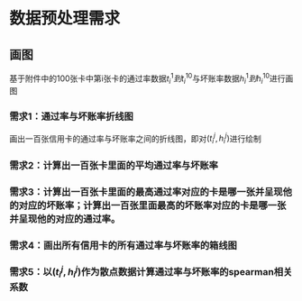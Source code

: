 #   数据预处理需求

## 画图

基于附件中的100张卡中第i张卡的通过率数据$t_i^1到t_i^{10}$与坏账率数据$h_i^1到h_i^{10}$进行画图

### 需求1：通过率与坏账率折线图

画出一百张信用卡的通过率与坏账率之间的折线图，即对$(t_i^j,h_i^j)$进行绘制

### 需求2：计算出一百张卡里面的平均通过率与坏账率

### 需求3：计算出一百张卡里面的最高通过率对应的卡是哪一张并呈现他的对应的坏账率；计算出一百张里面最高的坏账率对应的卡是哪一张并呈现他的对应的通过率。

### 需求4：画出所有信用卡的所有通过率与坏账率的箱线图

### 需求5：以$(t_i^j,h_i^j)$作为散点数据计算通过率与坏账率的spearman相关系数
